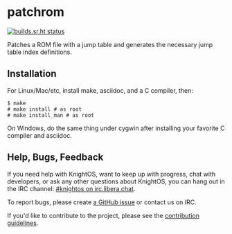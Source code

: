 # patchrom

[![builds.sr.ht status](https://builds.sr.ht/~pixelherodev/patchrom/commits/.build.yml.svg)](https://builds.sr.ht/~pixelherodev/patchrom/commits/.build.yml)

Patches a ROM file with a jump table and generates the necessary jump table
index definitions.

## Installation

For Linux/Mac/etc, install make, asciidoc, and a C compiler,
then:

	$ make
	# make install # as root
	# make install_man # as root

On Windows, do the same thing under cygwin after installing
your favorite C compiler and asciidoc.

## Help, Bugs, Feedback

If you need help with KnightOS, want to keep up with progress, chat with
developers, or ask any other questions about KnightOS, you can hang out in the
IRC channel: [#knightos on irc.libera.chat](https://web.libera.chat).
 
To report bugs, please create [a GitHub issue](https://github.com/KnightOS/KnightOS/issues/new) or contact us on IRC.
 
If you'd like to contribute to the project, please see the [contribution guidelines](http://www.knightos.org/contributing).
